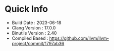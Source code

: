 # Quick Info
* Build Date : 2023-06-18
* Clang Version : 17.0.0
* Binutils Version : 2.40
* Compiled Based : https://github.com/llvm/llvm-project/commit/1797ab36

